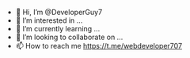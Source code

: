 - 👋 Hi, I’m @DeveloperGuy7
- 👀 I’m interested in ...
- 🌱 I’m currently learning ...
- 💞️ I’m looking to collaborate on ...
- 📫 How to reach me https://t.me/webdeveloper707

<!---
DeveloperGuy7/DeveloperGuy7 is a ✨ special ✨ repository because its `README.md` (this file) appears on your GitHub profile.
You can click the Preview link to take a look at your changes.
--->
